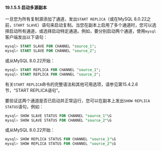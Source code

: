 #### 19.1.5.5 启动多源副本

一旦您为所有复制源添加了通道，发出`START REPLICA`（或在MySQL 8.0.22之前，`START SLAVE`）语句来启动复制。当您在副本上启用了多个通道时，您可以选择启动所有通道，或选择启动特定通道。例如，要分别启动两个通道，使用`mysql`客户端发出以下语句：

```sql
mysql> START SLAVE FOR CHANNEL "source_1";
mysql> START SLAVE FOR CHANNEL "source_2";
```

或从MySQL 8.0.22开始：

```sql
mysql> START REPLICA FOR CHANNEL "source_1";
mysql> START REPLICA FOR CHANNEL "source_2";
```

有关`START REPLICA`命令的完整语法和其他可用选项，请参见第15.4.2.6节，“START REPLICA语句”。

要验证这两个通道是否已启动并正常运行，您可以在副本上发出`SHOW REPLICA STATUS`语句，例如：

```sql
mysql> SHOW SLAVE STATUS FOR CHANNEL "source_1"\G
mysql> SHOW SLAVE STATUS FOR CHANNEL "source_2"\G
```

或从MySQL 8.0.22开始：

```sql
mysql> SHOW REPLICA STATUS FOR CHANNEL "source_1"\G
mysql> SHOW REPLICA STATUS FOR CHANNEL "source_2"\G
```